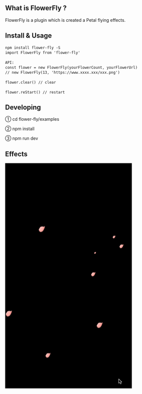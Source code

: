 ## What is FlowerFly ?

FlowerFly is a plugin which is created a Petal flying effects.

## Install & Usage

```
npm install flower-fly -S
import FlowerFly from 'flower-fly'

API:
const flower = new FlowerFly(yourFlowerCount, yourFlowerUrl) 
// new FlowerFly(13, 'https://www.xxxx.xxx/xxx.png')

flower.clear() // clear

flower.reStart() // restart
```

## Developing
① cd flower-fly/examples

② npm install 

③ npm run dev

## Effects
![Image text](https://github.com/XieTongXue/github-img/blob/master/flower-fly/1.gif)
